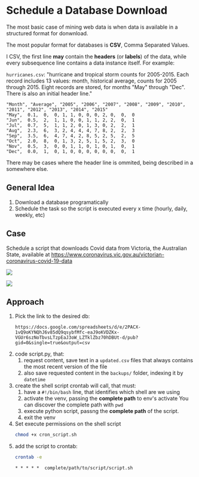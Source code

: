 # Schedule a Database Download
The most basic case of mining web data is when data is available in a structured format for donwnload. 

The most popular format for databases is **CSV**, Comma Separated Values. 

I CSV, the first line **may** contain the **headers** (or **labels**) of the data, while every subsequence line contains a data instance itself. For example: 

`hurricanes.csv`: "hurricane and tropical storm counts for 2005-2015. Each record includes 13 values: month, historical average, counts for 2005 through 2015. Eight records are stored, for months "May" through "Dec". There is also an initial header line."

```
"Month", "Average", "2005", "2006", "2007", "2008", "2009", "2010", "2011", "2012", "2013", "2014", "2015"
"May",  0.1,  0,  0, 1, 1, 0, 0, 0, 2, 0,  0,  0  
"Jun",  0.5,  2,  1, 1, 0, 0, 1, 1, 2, 2,  0,  1
"Jul",  0.7,  5,  1, 1, 2, 0, 1, 3, 0, 2,  2,  1
"Aug",  2.3,  6,  3, 2, 4, 4, 4, 7, 8, 2,  2,  3
"Sep",  3.5,  6,  4, 7, 4, 2, 8, 5, 2, 5,  2,  5
"Oct",  2.0,  8,  0, 1, 3, 2, 5, 1, 5, 2,  3,  0
"Nov",  0.5,  3,  0, 0, 1, 1, 0, 1, 0, 1,  0,  1
"Dec",  0.0,  1,  0, 1, 0, 0, 0, 0, 0, 0,  0,  1
```

There may be cases where the header line is ommited, being described in a somewhere else. 

## General Idea
1.  Download a database programatically
2.  Schedule the task so the script is executed every x time (hourly, daily, weekly, etc)

## Case
Schedule a script that downloads Covid data from Victoria, the Australian State, available at 
https://www.coronavirus.vic.gov.au/victorian-coronavirus-covid-19-data

![](https://i.imgur.com/aOq0oJv.png)

![](https://i.imgur.com/922IbRz.png)

## Approach
1. Pick the link to the desired db: 
    ```
    https://docs.google.com/spreadsheets/d/e/2PACX-1vQ9oKYNQhJ6v85dQ9qsybfMfc-eaJ9oKVDZKx-VGUr6szNoTbvsLTzpEaJ3oW_LZTklZbz70hDBUt-d/pub?gid=0&single=true&output=csv
    ```
2. code script.py, that: 
    1. request content, save text in a `updated.csv` files that always contains the most recent version of the file
    2. also save requested content in the `backups/` folder, indexing it by `datetime`
3. create the shell script crontab will call, that must: 
    1. have a `#!/bin/bash` line, that identifies which shell are we using 
    2. activate the venv, passing the **complete path** to env's activate
        You can discover the complete path with `pwd`
    3. execute python script, passng the **complete path** of the script. 
    4. exit the venv
4. Set execute permissions on the shell script
    ```bash 
    chmod +x cron_script.sh
    ```
5. add the script to crontab: 
    ```bash
    crontab -e
    ```
    ```
    * * * * *  complete/path/to/script/script.sh
    ```